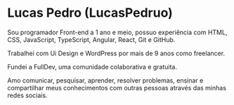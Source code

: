 # Lucas Pedro (LucasPedruo)

Sou programador Front-end a 1 ano e meio, possuo experiência com HTML, CSS, JavaScript, TypeScript, Angular, React, Git e GitHub.

Trabalhei com Ui Design e WordPress por mais de 9 anos como freelancer.

Fundei a FullDev, uma comunidade colaborativa e gratuita.

Amo comunicar, pesquisar, aprender, resolver problemas, ensinar e compartilhar meus conhecimentos com outras pessoas através das minhas redes sociais. 

<!-- 
Quer conhecer um pouco mais sobre mim e ver os projetos que já desenvolvi, acesse meu portofólio
 -->